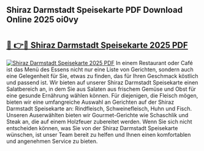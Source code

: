 ## Shiraz Darmstadt Speisekarte PDF Download Online 2025 oi0vy

# <h2><a href="http://gc9hrg.nevu.top/?p=Shiraz+Darmstadt+Speisekarte">🔗 👉🔴 Shiraz Darmstadt Speisekarte 2025 PDF</a></h2>

[![Shiraz Darmstadt Speisekarte 2025 PDF](https://i.imgur.com/dBaPXMq.png)](http://gc9hrg.nevu.top/?p=Shiraz+Darmstadt+Speisekarte)
In einem Restaurant oder Café ist das Menü des Essens nicht nur eine Liste von Gerichten, sondern auch eine Gelegenheit für Sie, etwas zu finden, das für Ihren Geschmack köstlich und passend ist. Wir bieten auf unserer Shiraz Darmstadt Speisekarte einen Salatbereich an, in dem Sie aus Salaten aus frischem Gemüse und Obst für eine gesunde Ernährung wählen können. Für diejenigen, die Fleisch mögen, bieten wir eine umfangreiche Auswahl an Gerichten auf der Shiraz Darmstadt Speisekarte an: Rindfleisch, Schweinefleisch, Huhn und Fisch. Unseren Auserwählten bieten wir Gourmet-Gerichte wie Schaschlik und Steak an, die auf einem Holzfeuer zubereitet werden. Wenn Sie sich nicht entscheiden können, was Sie von der Shiraz Darmstadt Speisekarte wünschen, ist unser Team bereit zu helfen und Ihnen einen komfortablen und angenehmen Service zu bieten.
